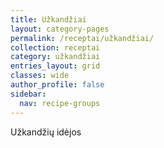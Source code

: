 ```yaml
---
title: Užkandžiai
layout: category-pages
permalink: /receptai/užkandžiai/
collection: receptai
category: užkandžiai
entries_layout: grid
classes: wide
author_profile: false
sidebar:
  nav: recipe-groups
---
```


Užkandžių idėjos

